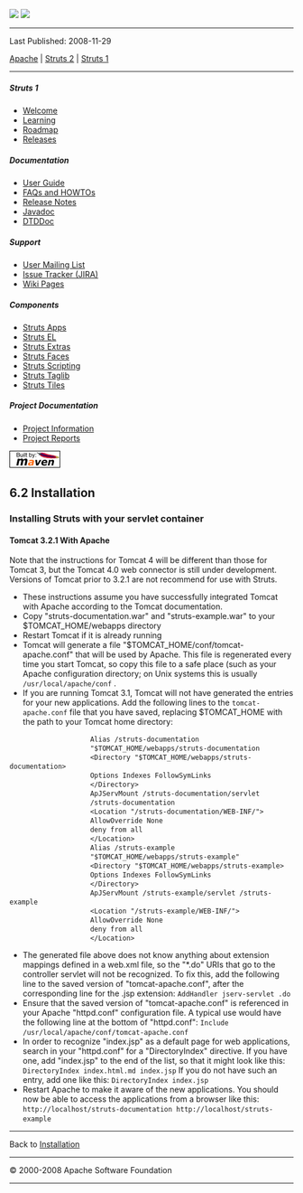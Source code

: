 <span id="bannerLeft">[![](http://www.apache.org/images/asf-logo.gif)](http://www.apache.org/)</span> <span id="bannerRight">[![](../images/struts.gif)]()</span>

------------------------------------------------------------------------

Last Published: 2008-11-29

[Apache](http://www.apache.org/) | [Struts 2](../2.x/) | [Struts 1](../1.x/)

------------------------------------------------------------------------

##### Struts 1

-   [Welcome](../index.html.md)
-   [Learning](../learning.html.md)
-   [Roadmap](../roadmap.html.md)
-   [Releases](../downloads.html.md)

##### Documentation

-   [User Guide](../userGuide/index.html.md)
-   [FAQs and HOWTOs](../faqs/index.html.md)
-   [Release Notes](../userGuide/release-notes.html.md)
-   [Javadoc](../apidocs/index.html.md)
-   [DTDDoc](../dtddoc/index.html.md)

##### Support

-   [User Mailing List](../mail.html.md)
-   [Issue Tracker (JIRA)](http://issues.apache.org/struts/)
-   [Wiki Pages](http://wiki.apache.org/struts/)

##### Components

-   [Struts Apps](../struts-apps/index.html.md)
-   [Struts EL](../struts-el/index.html.md)
-   [Struts Extras](../struts-extras/index.html.md)
-   [Struts Faces](../struts-faces/index.html.md)
-   [Struts Scripting](../struts-scripting/index.html.md)
-   [Struts Taglib](../struts-taglib/index.html.md)
-   [Struts Tiles](../struts-tiles/index.html.md)

##### Project Documentation

-   [Project Information](../project-info.html.md)
-   [Project Reports](../project-reports.html.md)

[![Built by Maven](../images/logos/maven-feather.png)](http://maven.apache.org/ "Built by Maven")

<span id="a6.2_Installation"></span>6.2 Installation
----------------------------------------------------

### <span id="Installing_Struts_with_your_servlet_container"></span>Installing Struts with your servlet container

#### Tomcat 3.2.1 With Apache

Note that the instructions for Tomcat 4 will be different than those for Tomcat 3, but the Tomcat 4.0 web connector is still under development. Versions of Tomcat prior to 3.2.1 are not recommend for use with Struts.

-   These instructions assume you have successfully integrated Tomcat with Apache according to the Tomcat documentation.
-   Copy "struts-documentation.war" and "struts-example.war" to your $TOMCAT\_HOME/webapps directory
-   Restart Tomcat if it is already running
-   Tomcat will generate a file "$TOMCAT\_HOME/conf/tomcat-apache.conf" that will be used by Apache. This file is regenerated every time you start Tomcat, so copy this file to a safe place (such as your Apache configuration directory; on Unix systems this is usually `/usr/local/apache/conf` .
-   If you are running Tomcat 3.1, Tomcat will not have generated the entries for your new applications. Add the following lines to the `tomcat-apache.conf` file that you have saved, replacing $TOMCAT\_HOME with the path to your Tomcat home directory:

<!-- -->

                        Alias /struts-documentation
                        "$TOMCAT_HOME/webapps/struts-documentation
                        <Directory "$TOMCAT_HOME/webapps/struts-documentation>
                        Options Indexes FollowSymLinks
                        </Directory>
                        ApJServMount /struts-documentation/servlet
                        /struts-documentation
                        <Location "/struts-documentation/WEB-INF/">
                        AllowOverride None
                        deny from all
                        </Location>
                        Alias /struts-example
                        "$TOMCAT_HOME/webapps/struts-example"
                        <Directory "$TOMCAT_HOME/webapps/struts-example>
                        Options Indexes FollowSymLinks
                        </Directory>
                        ApJServMount /struts-example/servlet /struts-example
                        <Location "/struts-example/WEB-INF/">
                        AllowOverride None
                        deny from all
                        </Location>
                    

-   The generated file above does not know anything about extension mappings defined in a web.xml file, so the "\*.do" URIs that go to the controller servlet will not be recognized. To fix this, add the following line to the saved version of "tomcat-apache.conf", after the corresponding line for the .jsp extension:
     `AddHandler jserv-servlet .do`
-   Ensure that the saved version of "tomcat-apache.conf" is referenced in your Apache "httpd.conf" configuration file. A typical use would have the following line at the bottom of "httpd.conf":
     `Include /usr/local/apache/conf/tomcat-apache.conf`
-   In order to recognize "index.jsp" as a default page for web applications, search in your "httpd.conf" for a "DirectoryIndex" directive. If you have one, add "index.jsp" to the end of the list, so that it might look like this:
     `DirectoryIndex index.html.md index.jsp`
     If you do not have such an entry, add one like this:
     `DirectoryIndex index.jsp`
-   Restart Apache to make it aware of the new applications. You should now be able to access the applications from a browser like this:
     `http://localhost/struts-documentation http://localhost/struts-example`

------------------------------------------------------------------------

Back to [Installation](installation.html.md#Containers)

------------------------------------------------------------------------

© 2000-2008 Apache Software Foundation

------------------------------------------------------------------------


